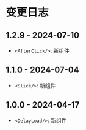 # 变更日志

## 1.2.9 - 2024-07-10

- `<AfterClick/>`: 新组件

## 1.1.0 - 2024-07-04

- `<Slice/>`: 新组件

## 1.0.0 - 2024-04-17

- `<DelayLoad/>`: 新组件
